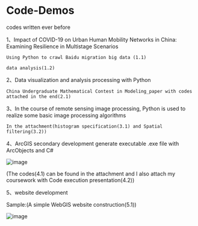 # Code-Demos
codes written ever before 

1、Impact of COVID-19 on Urban Human Mobility Networks in China: Examining Resilience in Multistage Scenarios

	Using Python to crawl Baidu migration big data (1.1)
 
	data analysis(1.2)  
2、Data visualization and analysis processing with Python

	China Undergraduate Mathematical Contest in Modeling_paper with codes attached in the end(2.1)

3、In the course of remote sensing image processing, Python is used to realize some basic image processing algorithms

	In the attachment(histogram specification(3.1) and Spatial filtering(3.2))
  
4、ArcGIS secondary development generate executable .exe file with ArcObjects and C#

![image](https://github.com/ChinaLyn/Code-Demos/assets/101914917/c52e9392-dc31-4030-9179-6626450b24b2)

(The codes(4.1) can be found in the attachment and I also attach my coursework with Code execution presentation(4.2))

5、website development

Sample:(A simple WebGIS website construction(5.1))

![image](https://github.com/ChinaLyn/Code-Demos/assets/101914917/f9c0021d-aae8-46b6-9725-58a07e34dbf3)
